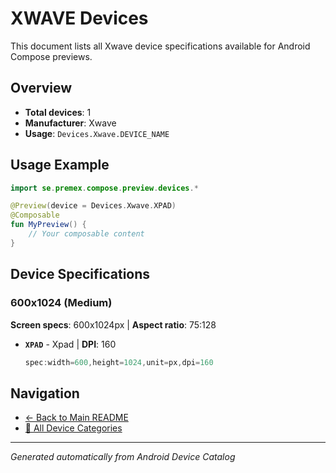 # XWAVE Devices

This document lists all Xwave device specifications available for Android Compose previews.

## Overview

- **Total devices**: 1
- **Manufacturer**: Xwave
- **Usage**: `Devices.Xwave.DEVICE_NAME`

## Usage Example

```kotlin
import se.premex.compose.preview.devices.*

@Preview(device = Devices.Xwave.XPAD)
@Composable
fun MyPreview() {
    // Your composable content
}
```

## Device Specifications

### 600x1024 (Medium)

**Screen specs**: 600x1024px | **Aspect ratio**: 75:128

- **`XPAD`** - Xpad | **DPI**: 160
  ```kotlin
  spec:width=600,height=1024,unit=px,dpi=160
  ```

## Navigation

- [← Back to Main README](../../README.md)
- [📱 All Device Categories](../README.md)

---
*Generated automatically from Android Device Catalog*
